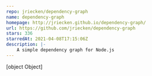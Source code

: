 ```yaml
---
repo: jriecken/dependency-graph
name: dependency-graph
homepage: http://jriecken.github.io/dependency-graph/
url: https://github.com/jriecken/dependency-graph
stars: 336
starredAt: 2021-04-08T17:15:06Z
description: |-
    A simple dependency graph for Node.js
---
```


[object Object]
